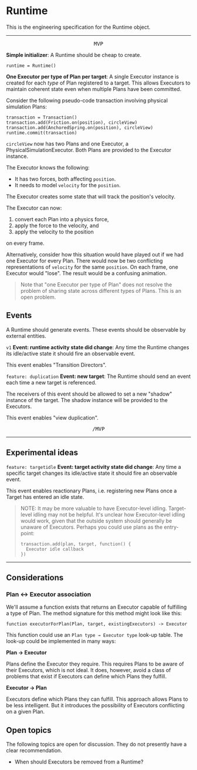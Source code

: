 # Runtime

This is the engineering specification for the Runtime object.

---

<p style="text-align:center"><tt>MVP</tt></p>

**Simple initializer**: A Runtime should be cheap to create.

    runtime = Runtime()

**One Executor per type of Plan per target**: A single Executor instance is created for each *type* of Plan registered to a target. This allows Executors to maintain coherent state even when multiple Plans have been committed.

Consider the following pseudo-code transaction involving physical simulation Plans:

    transaction = Transaction()
    transaction.add(Friction.on(position), circleView)
    transaction.add(AnchoredSpring.on(position), circleView)
    runtime.commit(transaction)

`circleView` now has two Plans and one Executor, a PhysicalSimulationExecutor. Both Plans are provided to the Executor instance.

The Executor knows the following:

- It has two forces, both affecting `position`.
- It needs to model `velocity` for the `position`.

The Executor creates some state that will track the position's velocity.

The Executor can now:

1. convert each Plan into a physics force,
2. apply the force to the velocity, and
3. apply the velocity to the position

on every frame.

Alternatively, consider how this situation would have played out if we had one Executor for every Plan. There would now be two conflicting representations of `velocity` for the same `position`. On each frame, one Executor would "lose". The result would be a confusing animation.

> Note that "one Executor per type of Plan" does not resolve the problem of sharing state across different types of Plans. This is an open problem.

## Events

A Runtime should generate events. These events should be observable by external entities.

`v1` **Event: runtime activity state did change**: Any time the Runtime changes its idle/active state it should fire an observable event.

This event enables "Transition Directors".

`feature: duplication` **Event: new target**: The Runtime should send an event each time a new target is referenced.

The receivers of this event should be allowed to set a new "shadow" instance of the target. The shadow instance will be provided to the Executors.

This event enables "view duplication".

<p style="text-align:center"><tt>/MVP</tt></p>

---

## Experimental ideas

`feature: targetidle` **Event: target activity state did change**: Any time a specific target changes its idle/active state it should fire an observable event.

This event enables reactionary Plans, i.e. registering new Plans once a Target has entered an idle state.

> NOTE: It may be more valuable to have Executor-level idling. Target-level idling may not be helpful. It's unclear how Executor-level idling would work, given that the outside system should generally be unaware of Executors. Perhaps you could use plans as the entry-point:
>
>     transaction.add(plan, target, function() {
>       Executor idle callback
>     })


---

## Considerations

### Plan ↔ Executor association

We'll assume a function exists that returns an Executor capable of fulfilling a type of Plan. The method signature for this method might look like this:

    function executorForPlan(Plan, target, existingExecutors) -> Executor

This function could use an `Plan type → Executor type` look-up table. The look-up could be implemented in many ways:

**Plan → Executor**

Plans define the Executor they require. This requires Plans to be aware of their Executors, which is not ideal. It does, however, avoid a class of problems that exist if Executors can define which Plans they fulfill.

**Executor → Plan**

Executors define which Plans they can fulfill. This approach allows Plans to be less intelligent. But it introduces the possibility of Executors conflicting on a given Plan.

## Open topics

The following topics are open for discussion. They do not presently have a clear recommendation.

- When should Executors be removed from a Runtime?

